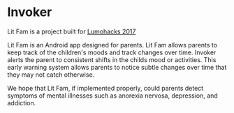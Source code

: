 # Invoker

Lit Fam is a project built for [Lumohacks 2017](https://www.lumohacks.com)

Lit Fam is an Android app designed for parents. Lit Fam allows parents to keep track of the children's moods and track changes over time. Invoker alerts the parent to consistent shifts in the childs mood or activities. This early warning system allows parents to notice subtle changes over time that they may not catch otherwise.

We hope that Lit Fam, if implemented properly, could parents detect symptoms of mental illnesses such as anorexia nervosa, depression, and addiction.
